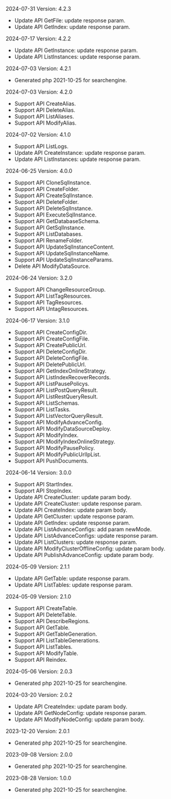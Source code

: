 2024-07-31 Version: 4.2.3
- Update API GetFile: update response param.
- Update API GetIndex: update response param.


2024-07-17 Version: 4.2.2
- Update API GetInstance: update response param.
- Update API ListInstances: update response param.


2024-07-03 Version: 4.2.1
- Generated php 2021-10-25 for searchengine.

2024-07-03 Version: 4.2.0
- Support API CreateAlias.
- Support API DeleteAlias.
- Support API ListAliases.
- Support API ModifyAlias.


2024-07-02 Version: 4.1.0
- Support API ListLogs.
- Update API CreateInstance: update response param.
- Update API ListInstances: update response param.


2024-06-25 Version: 4.0.0
- Support API CloneSqlInstance.
- Support API CreateFolder.
- Support API CreateSqlInstance.
- Support API DeleteFolder.
- Support API DeleteSqlInstance.
- Support API ExecuteSqlInstance.
- Support API GetDatabaseSchema.
- Support API GetSqlInstance.
- Support API ListDatabases.
- Support API RenameFolder.
- Support API UpdateSqlInstanceContent.
- Support API UpdateSqlInstanceName.
- Support API UpdateSqlInstanceParams.
- Delete API ModifyDataSource.


2024-06-24 Version: 3.2.0
- Support API ChangeResourceGroup.
- Support API ListTagResources.
- Support API TagResources.
- Support API UntagResources.


2024-06-17 Version: 3.1.0
- Support API CreateConfigDir.
- Support API CreateConfigFile.
- Support API CreatePublicUrl.
- Support API DeleteConfigDir.
- Support API DeleteConfigFile.
- Support API DeletePublicUrl.
- Support API GetIndexOnlineStrategy.
- Support API ListIndexRecoverRecords.
- Support API ListPausePolicys.
- Support API ListPostQueryResult.
- Support API ListRestQueryResult.
- Support API ListSchemas.
- Support API ListTasks.
- Support API ListVectorQueryResult.
- Support API ModifyAdvanceConfig.
- Support API ModifyDataSourceDeploy.
- Support API ModifyIndex.
- Support API ModifyIndexOnlineStrategy.
- Support API ModifyPausePolicy.
- Support API ModifyPublicUrlIpList.
- Support API PushDocuments.


2024-06-14 Version: 3.0.0
- Support API StartIndex.
- Support API StopIndex.
- Update API CreateCluster: update param body.
- Update API CreateCluster: update response param.
- Update API CreateIndex: update param body.
- Update API GetCluster: update response param.
- Update API GetIndex: update response param.
- Update API ListAdvanceConfigs: add param newMode.
- Update API ListAdvanceConfigs: update response param.
- Update API ListClusters: update response param.
- Update API ModifyClusterOfflineConfig: update param body.
- Update API PublishAdvanceConfig: update param body.


2024-05-09 Version: 2.1.1
- Update API GetTable: update response param.
- Update API ListTables: update response param.


2024-05-09 Version: 2.1.0
- Support API CreateTable.
- Support API DeleteTable.
- Support API DescribeRegions.
- Support API GetTable.
- Support API GetTableGeneration.
- Support API ListTableGenerations.
- Support API ListTables.
- Support API ModifyTable.
- Support API Reindex.


2024-05-06 Version: 2.0.3
- Generated php 2021-10-25 for searchengine.

2024-03-20 Version: 2.0.2
- Update API CreateIndex: update param body.
- Update API GetNodeConfig: update response param.
- Update API ModifyNodeConfig: update param body.


2023-12-20 Version: 2.0.1
- Generated php 2021-10-25 for searchengine.

2023-09-08 Version: 2.0.0
- Generated php 2021-10-25 for searchengine.

2023-08-28 Version: 1.0.0
- Generated php 2021-10-25 for searchengine.

